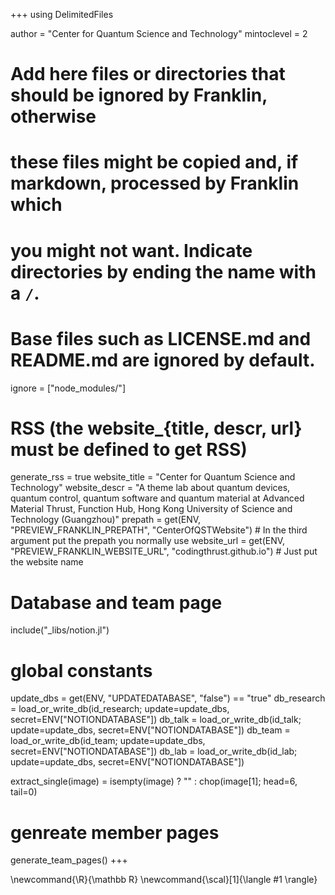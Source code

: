 <!--
Add here global page variables to use throughout your website.
-->
+++
using DelimitedFiles

author = "Center for Quantum Science and Technology"
mintoclevel = 2

# Add here files or directories that should be ignored by Franklin, otherwise
# these files might be copied and, if markdown, processed by Franklin which
# you might not want. Indicate directories by ending the name with a `/`.
# Base files such as LICENSE.md and README.md are ignored by default.
ignore = ["node_modules/"]

# RSS (the website_{title, descr, url} must be defined to get RSS)
generate_rss = true
website_title = "Center for Quantum Science and Technology"
website_descr = "A theme lab about quantum devices, quantum control, quantum software and quantum material at Advanced Material Thrust, Function Hub, Hong Kong University of Science and Technology (Guangzhou)"
prepath = get(ENV, "PREVIEW_FRANKLIN_PREPATH", "CenterOfQSTWebsite") # In the third argument put the prepath you normally use
website_url = get(ENV, "PREVIEW_FRANKLIN_WEBSITE_URL", "codingthrust.github.io") # Just put the website name

# Database and team page
include("_libs/notion.jl")

# global constants
update_dbs = get(ENV, "UPDATEDATABASE", "false") == "true"
db_research = load_or_write_db(id_research; update=update_dbs, secret=ENV["NOTIONDATABASE"])
db_talk = load_or_write_db(id_talk; update=update_dbs, secret=ENV["NOTIONDATABASE"])
db_team = load_or_write_db(id_team; update=update_dbs, secret=ENV["NOTIONDATABASE"])
db_lab = load_or_write_db(id_lab; update=update_dbs, secret=ENV["NOTIONDATABASE"])

extract_single(image) = isempty(image) ? "" : chop(image[1]; head=6, tail=0)

# genreate member pages
generate_team_pages()
+++

<!--
Add here global latex commands to use throughout your pages.
-->
\newcommand{\R}{\mathbb R}
\newcommand{\scal}[1]{\langle #1 \rangle}
